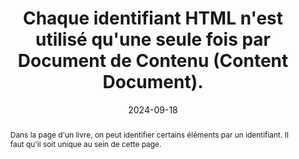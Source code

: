 ---
N: '229'
Rubrique: Structure et code
title: Chaque identifiant HTML n'est utilisé qu'une seule fois par Document  de Contenu (Content Document). 
abstract: Dans la page d'un livre, on peut identifier certains éléments par un identifiant. Il faut qu'il soit unique au sein de cette page.
categories: [" Structure et code"]
agrege: O4229-E074
opquast: '4 229'
indiceebook: '74'
description: "Règle n° 074"
before: "073"
weight: "074"
after: "075"
actif: '1'
layout: rules
date: 2024-09-18
tags: ["affichage"]
objectif: ["Éviter des problèmes d'affichage", "
Garantir l'accès à l'élément identifié"]
Meo: ["Attribuer des identifiants uniques à chaque élément dans le code des pages HTML en veillant à ce qu'aucun identifiant ne soit réutilisé à l'intérieur de cette page."]
Controle: ["Vérifier le code source de la page HTML de l'epub :
Il faut qu'aucun identifiant HTML ne soit utilisé plus d'une fois. Ou EpubCheck"]
Source: ["Opquast"]
Referentiel: [""]
Steps: ["", ""]
---